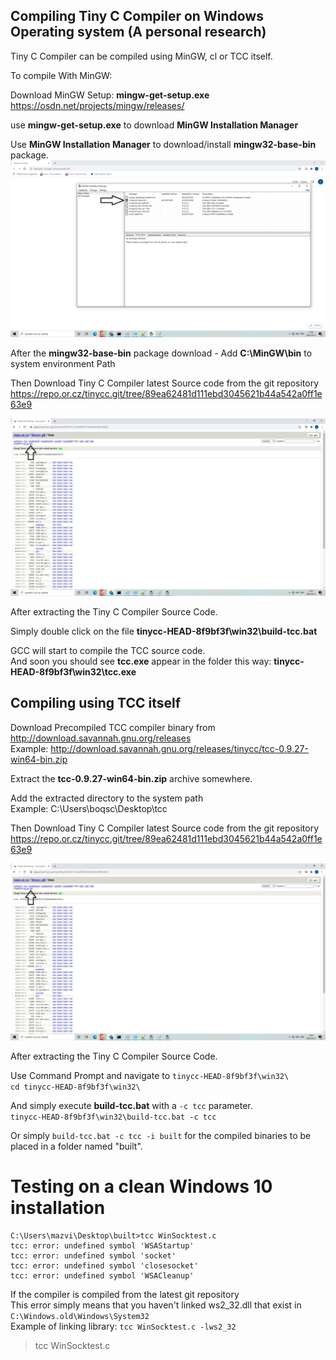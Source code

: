 ## Compiling Tiny C Compiler on Windows Operating system (A personal research)
Tiny C Compiler can be compiled using MinGW, cl or TCC itself. 

To compile With MinGW:

Download MinGW Setup: **mingw-get-setup.exe**  
https://osdn.net/projects/mingw/releases/

use **mingw-get-setup.exe** to download **MinGW Installation Manager**

Use **MinGW Installation Manager** to download/install **mingw32-base-bin** package.
![](MinGW%20Installation%20Manager.png)

After the **mingw32-base-bin** package download - Add **C:\MinGW\bin** to system environment Path



Then Download Tiny C Compiler latest Source code from the git repository
https://repo.or.cz/tinycc.git/tree/89ea62481d111ebd3045621b44a542a0ff1e63e9

![](TCC-git-repository.png)

After extracting the Tiny C Compiler Source Code.

Simply double click on the file  **tinycc-HEAD-8f9bf3f\win32\build-tcc.bat**

GCC will start to compile the TCC source code.  
And soon you should see **tcc.exe**  appear in the folder this way: **tinycc-HEAD-8f9bf3f\win32\tcc.exe**


## Compiling using TCC itself

Download Precompiled TCC compiler binary from http://download.savannah.gnu.org/releases  
Example: http://download.savannah.gnu.org/releases/tinycc/tcc-0.9.27-win64-bin.zip

Extract the **tcc-0.9.27-win64-bin.zip** archive somewhere.

Add the extracted directory to the system path  
Example: C:\Users\boqsc\Desktop\tcc  

Then Download Tiny C Compiler latest Source code from the git repository
https://repo.or.cz/tinycc.git/tree/89ea62481d111ebd3045621b44a542a0ff1e63e9

![](TCC-git-repository.png)

After extracting the Tiny C Compiler Source Code.  


Use Command Prompt and navigate to `tinycc-HEAD-8f9bf3f\win32\`  
`cd tinycc-HEAD-8f9bf3f\win32\`  

And simply execute **build-tcc.bat** with a `-c tcc` parameter.  
`tinycc-HEAD-8f9bf3f\win32\build-tcc.bat -c tcc`  

Or simply `build-tcc.bat -c tcc -i built` for the compiled binaries to be placed in a folder named "built".


# Testing on a clean Windows 10 installation

```
C:\Users\mazvi\Desktop\built>tcc WinSocktest.c
tcc: error: undefined symbol 'WSAStartup'
tcc: error: undefined symbol 'socket'
tcc: error: undefined symbol 'closesocket'
tcc: error: undefined symbol 'WSACleanup'
```

If the compiler is compiled from the latest git repository  
This error simply means that you haven't linked ws2_32.dll that exist in  `C:\Windows.old\Windows\System32`  
Example of linking library: `tcc WinSocktest.c -lws2_32`

> tcc WinSocktest.c

